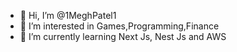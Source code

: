 - 👋 Hi, I’m @1MeghPatel1
- 👀 I’m interested in Games,Programming,Finance
- 🌱 I’m currently learning Next Js, Nest Js and AWS
<!---
1MeghPatel1/1MeghPatel1 is a ✨ special ✨ repository because its `README.md` (this file) appears on your GitHub profile.
You can click the Preview link to take a look at your changes.
--->
